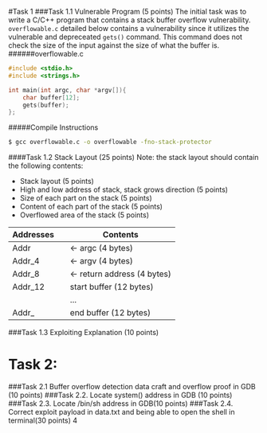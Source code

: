 
#Task 1
###Task 1.1 Vulnerable Program (5 points)
The initial task was to write a C/C++ program that contains a stack buffer overflow vulnerability. ```overflowable.c``` detailed below contains a vulnerability since it utilizes the vulnerable and depreceated ```gets()``` command.  This command does not check the size of the input against the size of what the buffer is.
######overflowable.c

```c
#include <stdio.h>
#include <strings.h>

int main(int argc, char *argv[]){
	char buffer[12];
	gets(buffer);
};
```
#####Compile Instructions
```sh
$ gcc overflowable.c -o overflowable -fno-stack-protector
```

####Task 1.2 Stack Layout (25 points)
Note: the stack layout should contain the following contents:
- Stack layout (5 points)
- High and low address of stack, stack grows direction (5 points)
- Size of each part on the stack (5 points)
- Content of each part of the stack (5 points)
- Overflowed area of the stack (5 points)


| Addresses    |   | Contents           |
|---------|---|-----------------------------|
| Addr    |   | <- argc (4 bytes)           |
| Addr_4  |   | <- argv (4 bytes)           |
| Addr_8  |   | <- return address (4 bytes) |
| Addr_12 |   | start buffer (12 bytes)     |
|         |   | ...                         |
| Addr_   |   | end buffer (12 bytes)       |

###Task 1.3 Exploiting Explanation (10 points)

# Task 2:

###Task 2.1 Buffer overflow detection data craft and overflow proof in GDB (10 points)
###Task 2.2. Locate system() address in GDB (10 points)
###Task 2.3. Locate /bin/sh address in GDB(10 points)
###Task 2.4. Correct exploit payload in data.txt and being able to open the shell in terminal(30
points)
4
